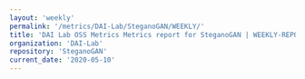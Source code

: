 ```yaml
---
layout: 'weekly'
permalink: '/metrics/DAI-Lab/SteganoGAN/WEEKLY/'
title: 'DAI Lab OSS Metrics Metrics report for SteganoGAN | WEEKLY-REPORT-2020-05-10'
organization: 'DAI-Lab'
repository: 'SteganoGAN'
current_date: '2020-05-10'
---
```

